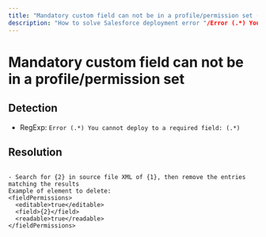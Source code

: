 ```yaml
---
title: "Mandatory custom field can not be in a profile/permission set (Deployment assistant)"
description: "How to solve Salesforce deployment error "/Error (.*) You cannot deploy to a required field: (.*)""
---
```

<!-- markdownlint-disable MD013 -->
# Mandatory custom field can not be in a profile/permission set

## Detection

- RegExp: `Error (.*) You cannot deploy to a required field: (.*)`

## Resolution

```shell

- Search for {2} in source file XML of {1}, then remove the entries matching the results
Example of element to delete:
<fieldPermissions>
  <editable>true</editable>
  <field>{2}</field>
  <readable>true</readable>
</fieldPermissions>

```
